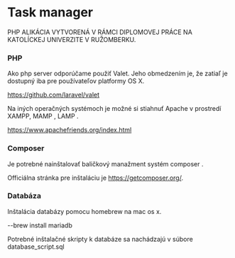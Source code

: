 # Task manager

PHP ALIKÁCIA VYTVORENÁ V RÁMCI DIPLOMOVEJ PRÁCE NA KATOLÍCKEJ UNIVERZITE V RUŽOMBERKU. 

### PHP

Ako php server odporúčame použiť Valet. Jeho obmedzením je,  že zatiaľ je dostupný iba pre používateľov platformy OS X. 

https://github.com/laravel/valet

Na iných operačných systémoch je možné si stiahnuť Apache v prostredí XAMPP, MAMP , LAMP . 

https://www.apachefriends.org/index.html


### Composer

Je potrebné nainštalovať baličkový manažment systém composer . 

Officiálna stránka pre inštaláciu je https://getcomposer.org/.


### Databáza

Inštalácia databázy pomocu homebrew na mac os x.  

--brew install mariadb

Potrebné inštalačné skripty k databáze sa nachádzajú v súbore database_script.sql